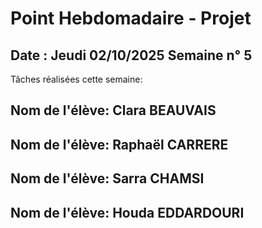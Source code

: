 # Point Hebdomadaire - Projet

## Date : Jeudi 02/10/2025 Semaine n° 5

Tâches réalisées cette semaine:

## Nom de l'élève: Clara BEAUVAIS

## Nom de l'élève: Raphaël CARRERE

## Nom de l'élève: Sarra CHAMSI

## Nom de l'élève: Houda EDDARDOURI







